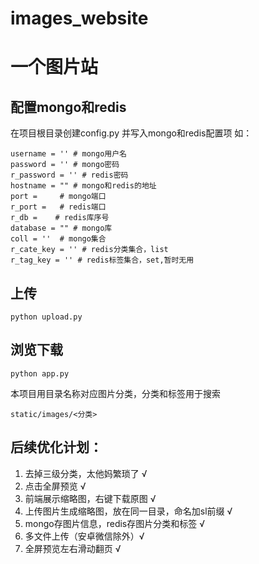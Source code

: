 # images_website

# 一个图片站

## 配置mongo和redis
在项目根目录创建config.py
并写入mongo和redis配置项
如：
```
username = '' # mongo用户名
password = '' # mongo密码
r_password = '' # redis密码
hostname = "" # mongo和redis的地址
port =     # mongo端口
r_port =   # redis端口
r_db =    # redis库序号
database = "" # mongo库
coll = ''  # mongo集合
r_cate_key = '' # redis分类集合，list
r_tag_key = '' # redis标签集合，set,暂时无用
```
## 上传
```
python upload.py
```
## 浏览下载
```
python app.py
```
本项目用目录名称对应图片分类，分类和标签用于搜索

```
static/images/<分类>
```
## 后续优化计划：
1. 去掉三级分类，太他妈繁琐了 √
2. 点击全屏预览 √
3. 前端展示缩略图，右键下载原图 √
4. 上传图片生成缩略图，放在同一目录，命名加sl前缀 √
5. mongo存图片信息，redis存图片分类和标签 √
6. 多文件上传（安卓微信除外）√
7. 全屏预览左右滑动翻页 √
